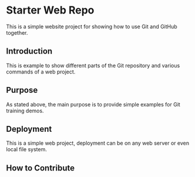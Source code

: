 # Starter Web Repo

This is a simple website project for
showing how to use Git and GitHub together.

## Introduction

This is example to show different parts of the Git repository
and various commands of a web project.

## Purpose

As stated above, the main purpose is to
provide simple examples for Git training
demos.

## Deployment

This is a simple web project, deployment
can be on any web server or even local
file system.

## How to Contribute